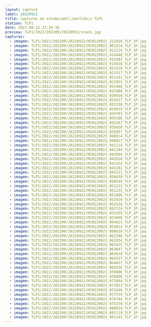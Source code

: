 ```yaml
---
layout: capture
label: 20220922
title: Capturas da esta&ccedil;&atilde;o TLP1
station: TLP1
date: 2022-09-22 22:24:16
preview: TLP1/2022/202209/20220922/stack.jpg
capturas:
  - imagem: TLP1/2022/202209/20220922/M20220922_222416_TLP_1P.jpg
  - imagem: TLP1/2022/202209/20220922/M20220923_001514_TLP_1P.jpg
  - imagem: TLP1/2022/202209/20220922/M20220923_012124_TLP_1P.jpg
  - imagem: TLP1/2022/202209/20220922/M20220923_014448_TLP_1P.jpg
  - imagem: TLP1/2022/202209/20220922/M20220923_015503_TLP_1P.jpg
  - imagem: TLP1/2022/202209/20220922/M20220923_015828_TLP_1P.jpg
  - imagem: TLP1/2022/202209/20220922/M20220923_021510_TLP_1P.jpg
  - imagem: TLP1/2022/202209/20220922/M20220923_021517_TLP_1P.jpg
  - imagem: TLP1/2022/202209/20220922/M20220923_022141_TLP_1P.jpg
  - imagem: TLP1/2022/202209/20220922/M20220923_022953_TLP_1P.jpg
  - imagem: TLP1/2022/202209/20220922/M20220923_025408_TLP_1P.jpg
  - imagem: TLP1/2022/202209/20220922/M20220923_025908_TLP_1P.jpg
  - imagem: TLP1/2022/202209/20220922/M20220923_030558_TLP_1P.jpg
  - imagem: TLP1/2022/202209/20220922/M20220923_031017_TLP_1P.jpg
  - imagem: TLP1/2022/202209/20220922/M20220923_032338_TLP_1P.jpg
  - imagem: TLP1/2022/202209/20220922/M20220923_034019_TLP_1P.jpg
  - imagem: TLP1/2022/202209/20220922/M20220923_034703_TLP_1P.jpg
  - imagem: TLP1/2022/202209/20220922/M20220923_035106_TLP_1P.jpg
  - imagem: TLP1/2022/202209/20220922/M20220923_035247_TLP_1P.jpg
  - imagem: TLP1/2022/202209/20220922/M20220923_035650_TLP_1P.jpg
  - imagem: TLP1/2022/202209/20220922/M20220923_035937_TLP_1P.jpg
  - imagem: TLP1/2022/202209/20220922/M20220923_040614_TLP_1P.jpg
  - imagem: TLP1/2022/202209/20220922/M20220923_040827_TLP_1P.jpg
  - imagem: TLP1/2022/202209/20220922/M20220923_041214_TLP_1P.jpg
  - imagem: TLP1/2022/202209/20220922/M20220923_041344_TLP_1P.jpg
  - imagem: TLP1/2022/202209/20220922/M20220923_042604_TLP_1P.jpg
  - imagem: TLP1/2022/202209/20220922/M20220923_042810_TLP_1P.jpg
  - imagem: TLP1/2022/202209/20220922/M20220923_043154_TLP_1P.jpg
  - imagem: TLP1/2022/202209/20220922/M20220923_045201_TLP_1P.jpg
  - imagem: TLP1/2022/202209/20220922/M20220923_045231_TLP_1P.jpg
  - imagem: TLP1/2022/202209/20220922/M20220923_050439_TLP_1P.jpg
  - imagem: TLP1/2022/202209/20220922/M20220923_050549_TLP_1P.jpg
  - imagem: TLP1/2022/202209/20220922/M20220923_051213_TLP_1P.jpg
  - imagem: TLP1/2022/202209/20220922/M20220923_051233_TLP_1P.jpg
  - imagem: TLP1/2022/202209/20220922/M20220923_051606_TLP_1P.jpg
  - imagem: TLP1/2022/202209/20220922/M20220923_052029_TLP_1P.jpg
  - imagem: TLP1/2022/202209/20220922/M20220923_052528_TLP_1P.jpg
  - imagem: TLP1/2022/202209/20220922/M20220923_052724_TLP_1P.jpg
  - imagem: TLP1/2022/202209/20220922/M20220923_053159_TLP_1P.jpg
  - imagem: TLP1/2022/202209/20220922/M20220923_053608_TLP_1P.jpg
  - imagem: TLP1/2022/202209/20220922/M20220923_054625_TLP_1P.jpg
  - imagem: TLP1/2022/202209/20220922/M20220923_055814_TLP_1P.jpg
  - imagem: TLP1/2022/202209/20220922/M20220923_060639_TLP_1P.jpg
  - imagem: TLP1/2022/202209/20220922/M20220923_062306_TLP_1P.jpg
  - imagem: TLP1/2022/202209/20220922/M20220923_062934_TLP_1P.jpg
  - imagem: TLP1/2022/202209/20220922/M20220923_063415_TLP_1P.jpg
  - imagem: TLP1/2022/202209/20220922/M20220923_063647_TLP_1P.jpg
  - imagem: TLP1/2022/202209/20220922/M20220923_063818_TLP_1P.jpg
  - imagem: TLP1/2022/202209/20220922/M20220923_064337_TLP_1P.jpg
  - imagem: TLP1/2022/202209/20220922/M20220923_064827_TLP_1P.jpg
  - imagem: TLP1/2022/202209/20220922/M20220923_065036_TLP_1P.jpg
  - imagem: TLP1/2022/202209/20220922/M20220923_070006_TLP_1P.jpg
  - imagem: TLP1/2022/202209/20220922/M20220923_070608_TLP_1P.jpg
  - imagem: TLP1/2022/202209/20220922/M20220923_071844_TLP_1P.jpg
  - imagem: TLP1/2022/202209/20220922/M20220923_072053_TLP_1P.jpg
  - imagem: TLP1/2022/202209/20220922/M20220923_072446_TLP_1P.jpg
  - imagem: TLP1/2022/202209/20220922/M20220923_073759_TLP_1P.jpg
  - imagem: TLP1/2022/202209/20220922/M20220923_074744_TLP_1P.jpg
  - imagem: TLP1/2022/202209/20220922/M20220923_075250_TLP_1P.jpg
  - imagem: TLP1/2022/202209/20220922/M20220923_080014_TLP_1P.jpg
  - imagem: TLP1/2022/202209/20220922/M20220923_081119_TLP_1P.jpg
  - imagem: TLP1/2022/202209/20220922/M20220923_081143_TLP_1P.jpg
---
```


